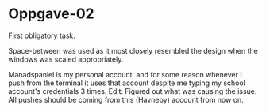 # Oppgave-02
First obligatory task.

Space-between was used as it most closely resembled the design when the windows was scaled appropriately.

Manadspaniel is my personal account, and for some reason whenever I push from the terminal it uses that account despite me typing my school account's credentials 3 times.
Edit: Figured out what was causing the issue. All pushes should be coming from this (Havneby) account from now on.
